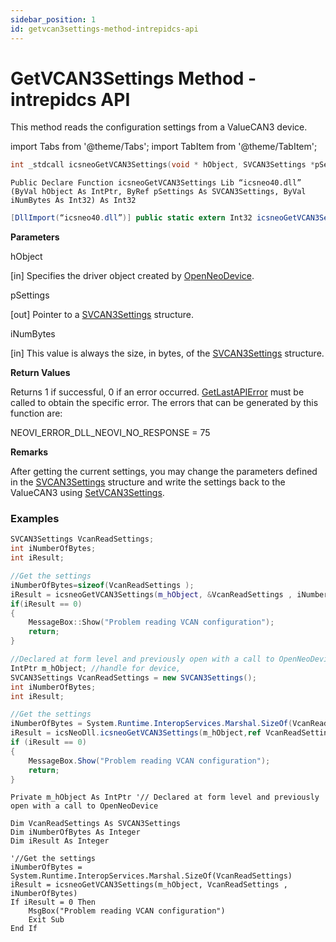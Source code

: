 ```yaml
---
sidebar_position: 1
id: getvcan3settings-method-intrepidcs-api
---
```


# GetVCAN3Settings Method - intrepidcs API

This method reads the configuration settings from a ValueCAN3 device.

import Tabs from '@theme/Tabs';
import TabItem from '@theme/TabItem';

<Tabs>
<TabItem value="cpp" label="C/C++ Declare" default>

```cpp
int _stdcall icsneoGetVCAN3Settings(void * hObject, SVCAN3Settings *pSettings, int iNumBytes);
```
</TabItem>

<TabItem value="vbnet" label="Visual Basic .NET Declare">

```vbnet
Public Declare Function icsneoGetVCAN3Settings Lib “icsneo40.dll” (ByVal hObject As IntPtr, ByRef pSettings As SVCAN3Settings, ByVal iNumBytes As Int32) As Int32
```
</TabItem>

<TabItem value="c#" label="C# Declare">

```csharp
[DllImport(“icsneo40.dll”)] public static extern Int32 icsneoGetVCAN3Settings(IntPtr hObject, ref SVCAN3Settings pSettings, Int32 iNumBytes);
```
</TabItem>
</Tabs>


**Parameters**

hObject

\[in] Specifies the driver object created by [OpenNeoDevice](../../basic-functions-overview-intrepidcs-api/openneodevice-method-intrepidcs-api).

pSettings

\[out] Pointer to a [SVCAN3Settings](../../structures-types-and-defines-overview-intrepidcs-api/setting-structures-overview-intrepidcs-api/svcan3settings-structure) structure.

iNumBytes

\[in] This value is always the size, in bytes, of the [SVCAN3Settings](../../structures-types-and-defines-overview-intrepidcs-api/setting-structures-overview-intrepidcs-api/svcan3settings-structure) structure.

**Return Values**

Returns 1 if successful, 0 if an error occurred. [GetLastAPIError](../../error-functions-overview-intrepidcs-api/getlastapierror-method-intrepidcs-api) must be called to obtain the specific error. The errors that can be generated by this function are:

NEOVI\_ERROR\_DLL\_NEOVI\_NO\_RESPONSE = 75

**Remarks**

After getting the current settings, you may change the parameters defined in the [SVCAN3Settings](../../structures-types-and-defines-overview-intrepidcs-api/setting-structures-overview-intrepidcs-api/svcan3settings-structure) structure and write the settings back to the ValueCAN3 using [SetVCAN3Settings](setvcan3settings-method-intrepidcs-api).

### Examples

<Tabs>
<TabItem value="cpp" label="C/C++ Example" default>

```cpp
SVCAN3Settings VcanReadSettings;
int iNumberOfBytes;
int iResult;

//Get the settings
iNumberOfBytes=sizeof(VcanReadSettings );
iResult = icsneoGetVCAN3Settings(m_hObject, &VcanReadSettings , iNumberOfBytes);
if(iResult == 0)
{
    MessageBox::Show("Problem reading VCAN configuration");
    return;
}
```
</TabItem>
<TabItem value="c#" label="C# Example">

```csharp
//Declared at form level and previously open with a call to OpenNeoDevice
IntPtr m_hObject; //handle for device,
SVCAN3Settings VcanReadSettings = new SVCAN3Settings();
int iNumberOfBytes;
int iResult;

//Get the settings
iNumberOfBytes = System.Runtime.InteropServices.Marshal.SizeOf(VcanReadSettings);
iResult = icsNeoDll.icsneoGetVCAN3Settings(m_hObject,ref VcanReadSettings , iNumberOfBytes);
if (iResult == 0)
{
    MessageBox.Show("Problem reading VCAN configuration");
    return;
}
```
</TabItem>

<TabItem value="vbnet" label="Visual Basic .NET Example">

```vbnet
Private m_hObject As IntPtr '// Declared at form level and previously open with a call to OpenNeoDevice

Dim VcanReadSettings As SVCAN3Settings
Dim iNumberOfBytes As Integer
Dim iResult As Integer

'//Get the settings
iNumberOfBytes = System.Runtime.InteropServices.Marshal.SizeOf(VcanReadSettings)
iResult = icsneoGetVCAN3Settings(m_hObject, VcanReadSettings , iNumberOfBytes)
If iResult = 0 Then
    MsgBox("Problem reading VCAN configuration")
    Exit Sub
End If
```
</TabItem>
</Tabs>